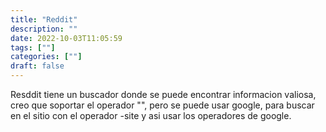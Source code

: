 ```yaml
---
title: "Reddit"
description: "" 
date: 2022-10-03T11:05:59
tags: [""]
categories: [""]
draft: false
---
```


Resddit tiene un buscador donde se puede encontrar informacion valiosa, creo que soportar el operador "", pero se puede usar google, para buscar en el sitio con el operador -site y asi usar los operadores de google.